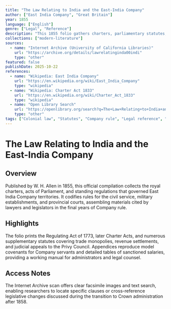 ```yaml
---
title: "The Law Relating to India and the East-India Company"
author: ["East India Company", "Great Britain"]
year: 1855
language: ["English"]
genre: ["Legal", "Reference"]
description: "This 1855 folio gathers charters, parliamentary statutes, and Company regulations that defined British India’s civil, military, and revenue administration on the eve of the Crown takeover."
collections: ["modern-literature"]
sources:
  - name: "Internet Archive (University of California Libraries)"
    url: "https://archive.org/details/lawrelatinginda00indi"
    type: "other"
featured: false
publishDate: 2025-10-22
references:
  - name: "Wikipedia: East India Company"
    url: "https://en.wikipedia.org/wiki/East_India_Company"
    type: "wikipedia"
  - name: "Wikipedia: Charter Act 1833"
    url: "https://en.wikipedia.org/wiki/Charter_Act_1833"
    type: "wikipedia"
  - name: "Open Library Search"
    url: "https://openlibrary.org/search?q=The+Law+Relating+to+India+and+the+East-India+Company"
    type: "other"
tags: ["Colonial law", "Statutes", "Company rule", "Legal reference", "Public domain"]
---
```


# The Law Relating to India and the East-India Company

## Overview
Published by W. H. Allen in 1855, this official compilation collects the royal charters, acts of Parliament, and standing regulations that governed East India Company territories. It codifies rules for the civil service, military establishments, and provincial courts, assembling materials cited by lawyers and legislators in the final years of Company rule.

## Highlights
The folio prints the Regulating Act of 1773, later Charter Acts, and numerous supplementary statutes covering trade monopolies, revenue settlements, and judicial appeals to the Privy Council. Appendices reproduce model covenants for Company servants and detailed tables of sanctioned salaries, providing a working manual for administrators and legal counsel.

## Access Notes
The Internet Archive scan offers clear facsimile images and text search, enabling researchers to locate specific clauses or cross-reference legislative changes discussed during the transition to Crown administration after 1858.

